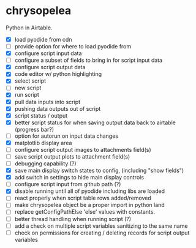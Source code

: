 # chrysopelea
Python in Airtable.

- [x] load pyodide from cdn
- [ ] provide option for where to load pyodide from
- [x] configure script input data
- [ ] configure a subset of fields to bring in for script input data
- [x] configure script output data
- [x] code editor w/ python highlighting
- [x] select script
- [ ] new script
- [x] run script
- [x] pull data inputs into script
- [x] pushing data outputs out of script
- [x] script status / output
- [x] better script status for when saving output data back to airtable (progress bar?)
- [ ] option for autorun on input data changes
- [x] matplotlib display area
- [ ] configure script output images to attachments field(s)
- [ ] save script output plots to attachment field(s)
- [ ] debugging capability (?)
- [x] save main display switch states to config, (including "show fields")
- [x] add switch in settings to hide main display controls
- [ ] configure script input from github path (?)
- [x] disable running until all of pyodide including libs are loaded
- [ ] react properly when script table rows added/removed
- [ ] make chrysopelea object be a proper import in python land
- [ ] replace getConfigPathElse 'else' values with constants.
- [ ] better thread handling when running script (?)
- [ ] add a check on multiple script variables sanitizing to the same name
- [ ] check on permissions for creating / deleting records for script output variables
